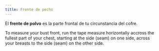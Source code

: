 ```yaml
---
title: Frente de pecho
---
```


El **frente de polvo** es la parte frontal de tu circunstancia del cofre.

To measure your bust front, run the tape measure horizontally accross the fullest part of your chest, starting at the side (seam) on one side, across your breasts to the side (seam) on the other side.
